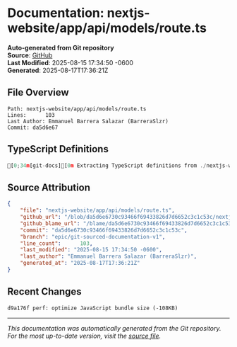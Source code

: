 # Documentation: nextjs-website/app/api/models/route.ts

**Auto-generated from Git repository**  
**Source**: [GitHub](/blob/da5d6e6730c93466f69433826d7d6652c3c1c53c/nextjs-website/app/api/models/route.ts)  
**Last Modified**: 2025-08-15 17:34:50 -0600  
**Generated**: 2025-08-17T17:36:21Z

## File Overview

```
Path: nextjs-website/app/api/models/route.ts
Lines:      103
Last Author: Emmanuel Barrera Salazar (BarreraSlzr)
Commit: da5d6e67
```

## TypeScript Definitions

```typescript
[0;34m[git-docs][0m Extracting TypeScript definitions from ./nextjs-website/app/api/models/route.ts
```

## Source Attribution

```json
{
    "file": "nextjs-website/app/api/models/route.ts",
    "github_url": "/blob/da5d6e6730c93466f69433826d7d6652c3c1c53c/nextjs-website/app/api/models/route.ts",
    "github_blame_url": "/blame/da5d6e6730c93466f69433826d7d6652c3c1c53c/nextjs-website/app/api/models/route.ts",
    "commit": "da5d6e6730c93466f69433826d7d6652c3c1c53c",
    "branch": "epic/git-sourced-documentation-v1",
    "line_count":      103,
    "last_modified": "2025-08-15 17:34:50 -0600",
    "last_author": "Emmanuel Barrera Salazar (BarreraSlzr)",
    "generated_at": "2025-08-17T17:36:21Z"
}
```

## Recent Changes

```diff
d9a176f perf: optimize JavaScript bundle size (-108KB)
```

---
*This documentation was automatically generated from the Git repository. 
For the most up-to-date version, visit the [source file](/blob/da5d6e6730c93466f69433826d7d6652c3c1c53c/nextjs-website/app/api/models/route.ts).*

